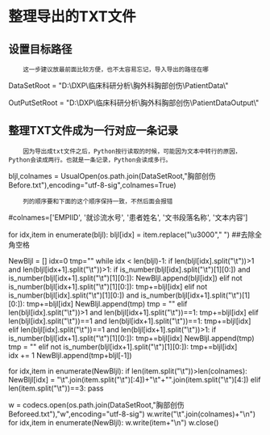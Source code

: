 整理导出的TXT文件
=================
## 设置目标路径

        这一步建议放最前面比较方便，也不太容易忘记，导入导出的路径在哪

DataSetRoot = "D:\\DXP\\临床科研分析\\胸外科胸部创伤\\PatientData\\"

OutPutSetRoot = "D:\\DXP\\临床科研分析\\胸外科胸部创伤\\PatientDataOutput\\"

##  整理TXT文件成为一行对应一条记录

        因为导出成txt文件之后，Python按行读取的时候，可能因为文本中转行的原因，Python会读成两行。也就是一条记录，Python会读成多行。

bljl,colnames = UsualOpen(os.path.join(DataSetRoot,"胸部创伤Before.txt"),encoding="utf-8-sig",colnames=True)
        
        列的顺序要和下面的这个顺序保持一致，不然后面会报错
#colnames=['EMPIID', '就诊流水号', '患者姓名', '文书段落名称', '文本内容']

for idx,item in enumerate(bljl): 
    bljl[idx] = item.replace("\u3000"," ") ##去除全角空格

NewBljl = []
idx=0
tmp=""
while idx < len(bljl)-1:
    if len(bljl[idx].split("\t"))>1 and len(bljl[idx+1].split("\t"))>1:
        if is_number(bljl[idx].split("\t")[1][0:]) and is_number(bljl[idx+1].split("\t")[1][0:]):
            NewBljl.append(bljl[idx])
        elif not is_number(bljl[idx+1].split("\t")[1][0:]):
            tmp+=bljl[idx]
        elif not is_number(bljl[idx].split("\t")[1][0:]) and is_number(bljl[idx+1].split("\t")[1][0:]):
            tmp+=bljl[idx]
            NewBljl.append(tmp)
            tmp = ""
    elif len(bljl[idx].split("\t"))>1 and len(bljl[idx+1].split("\t"))==1:
        tmp+=bljl[idx]
    elif len(bljl[idx].split("\t"))==1 and len(bljl[idx+1].split("\t"))==1:
    	tmp+=bljl[idx]
    elif len(bljl[idx].split("\t"))==1 and len(bljl[idx+1].split("\t"))>1:
        if is_number(bljl[idx+1].split("\t")[1][0:]):
            tmp+=bljl[idx]
            NewBljl.append(tmp)
            tmp = ""
        elif not is_number(bljl[idx+1].split("\t")[1][0:]):
            tmp+=bljl[idx]                
    idx += 1
NewBljl.append(tmp+bljl[-1])

for idx,item in enumerate(NewBljl):
    if len(item.split("\t"))>len(colnames):
        NewBljl[idx] = "\t".join(item.split("\t")[:4])+"\t"+"".join(item.split("\t")[4:])
    elif len(item.split("\t"))==3:
        pass

w = codecs.open(os.path.join(DataSetRoot,"胸部创伤Beforeed.txt"),"w",encoding="utf-8-sig")
w.write("\t".join(colnames)+"\n")
for idx,item in enumerate(NewBljl):
    w.write(item+"\n")
w.close()
